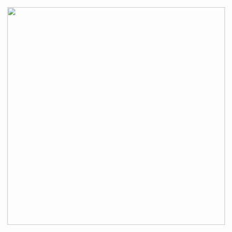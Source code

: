 <!--### Hi there 👋-->

<img src="https://media.giphy.com/media/MeJgB3yMMwIaHmKD4z/giphy.gif" align="center" width="500"/>

<!--
**LambertSchulze/LambertSchulze** is a ✨ _special_ ✨ repository because its `README.md` (this file) appears on your GitHub profile.

Here are some ideas to get you started:

- 🔭 I’m currently working on ...
- 🌱 I’m currently learning ...
- 👯 I’m looking to collaborate on ...
- 🤔 I’m looking for help with ...
- 💬 Ask me about ...
- 📫 How to reach me: ...
- 😄 Pronouns: ...
- ⚡ Fun fact: ...
-->
